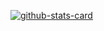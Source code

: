 [![github-stats-card](https://kasroudra-stats-card.onrender.com/user?user=shadow9owo&theme=radical)](https://github.com/KasRoudra/github-stats-card)
